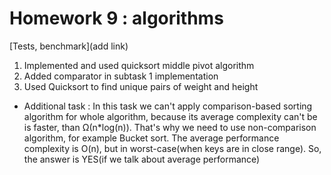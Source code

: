 # Homework 9 : algorithms
[Tests, benchmark](add link)
1. Implemented and used quicksort middle pivot algorithm
2. Added comparator in subtask 1 implementation 
3. Used Quicksort to find unique pairs of weight and height
- Additional task : In this task we can't apply comparison-based sorting algorithm for whole algorithm, 
because its average complexity can't be is faster, than Ω(n*log(n)). That's why we need to use non-comparison 
algorithm, for example Bucket sort. The average performance complexity is O(n), but in worst-case(when keys are in close range).
So, the answer is YES(if we talk about average performance)